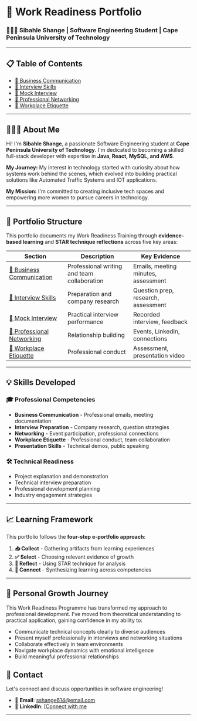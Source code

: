# 🌟 Work Readiness Portfolio  
### 👩🏽‍💻 Sibahle Shange | Software Engineering Student | Cape Peninsula University of Technology

---

## 📋 Table of Contents
- [💼 Business Communication](./business-communication.md) 
- [🎤 Interview Skills](./interview-skills.md) 
- [🎥 Mock Interview](./mock-interview.md) 
- [🔗 Professional Networking](./professional-networking.md) 
- [🏢 Workplace Etiquette](./workplace-etiquette.md)

---

## 👩🏽‍🎓 About Me

Hi! I'm **Sibahle Shange**, a passionate Software Engineering student at **Cape Peninsula University of Technology**. I'm dedicated to becoming a skilled full-stack developer with expertise in **Java, React, MySQL, and AWS**.

**My Journey:** My interest in technology started with curiosity about how systems work behind the scenes, which evolved into building practical solutions like Automated Traffic Systems and IOT applications.

**My Mission:** I'm committed to creating inclusive tech spaces and empowering more women to pursue careers in technology.

---

## 🎯 Portfolio Structure

This portfolio documents my Work Readiness Training through **evidence-based learning** and **STAR technique reflections** across five key areas:

| Section | Description | Key Evidence |
|---------|-------------|--------------|
| [💼 Business Communication](./business-communication.md) | Professional writing and team collaboration | Emails, meeting minutes, assessment |
| [🎤 Interview Skills](./interview-skills.md) | Preparation and company research | Question prep, research, assessment |
| [🎥 Mock Interview](./mock-interview.md) | Practical interview performance | Recorded interview, feedback |
| [🔗 Professional Networking](./professional-networking.md) | Relationship building | Events, LinkedIn, connections |
| [🏢 Workplace Etiquette](./workplace-etiquette.md) | Professional conduct | Assessment, presentation video |

---

## 💡 Skills Developed

### 🎓 Professional Competencies
- **Business Communication** - Professional emails, meeting documentation
- **Interview Preparation** - Company research, question strategies
- **Networking** - Event participation, professional connections
- **Workplace Etiquette** - Professional conduct, team collaboration
- **Presentation Skills** - Technical demos, public speaking

### 🛠️ Technical Readiness
- Project explanation and demonstration
- Technical interview preparation
- Professional development planning
- Industry engagement strategies

---

## 📈 Learning Framework

This portfolio follows the **four-step e-portfolio approach**:

1. **📥 Collect** - Gathering artifacts from learning experiences
2. **✅ Select** - Choosing relevant evidence of growth
3. **🤔 Reflect** - Using STAR technique for analysis
4. **🔗 Connect** - Synthesizing learning across competencies

---
## 🌈 Personal Growth Journey
This Work Readiness Programme has transformed my approach to professional development. I've moved from theoretical understanding to practical application, gaining confidence in my ability to:

- Communicate technical concepts clearly to diverse audiences
- Present myself professionally in interviews and networking situations
- Collaborate effectively in team environments
- Navigate workplace dynamics with emotional intelligence
- Build meaningful professional relationships




## 🚀 Contact

Let's connect and discuss opportunities in software engineering!

- 📧 **Email**: [sshange614@email.com](sshange614@email.com)
- 💼 **LinkedIn**: [[Connect with me](https://linkedin.com/in/your-profile](https://www.linkedin.com/in/sibahleshange/))

---

<div align="center">



</div>

